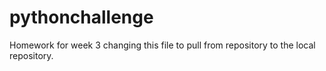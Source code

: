 # pythonchallenge
Homework for week 3
changing this file to pull from repository to the local repository.
